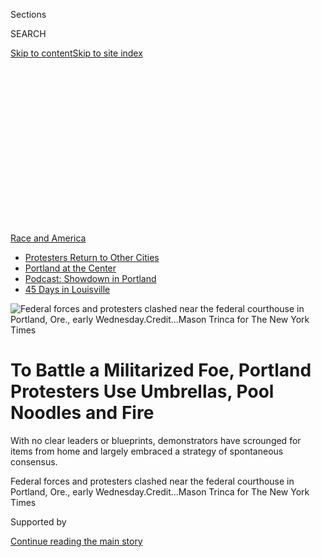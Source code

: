 <div id="app">

<div>

<div>

<div>

<div class="NYTAppHideMasthead css-ikk3s8 e1suatyy0">

<div class="section css-133zg39 e1suatyy2">

<div class="css-eph4ug er09x8g0">

<div class="css-6n7j50">

</div>

<span class="css-1dv1kvn">Sections</span>

<div class="css-10488qs">

<span class="css-1dv1kvn">SEARCH</span>

</div>

[Skip to content](#site-content)[Skip to site
index](#site-index)

</div>

<div class="css-10698na e1huz5gh0">

</div>

</div>

</div>

</div>

<div data-aria-hidden="false">

<div id="site-content" data-role="main">

<div>

<div class="css-1aor85t" style="opacity:0.000000001;z-index:-1;visibility:hidden">

<div class="css-1hqnpie">

<div class="css-epjblv">

<span class="css-17xtcya">[U.S.](/section/us)</span><span class="css-x15j1o">|</span><span class="css-fwqvlz">To
Battle a Militarized Foe, Portland Protesters Use Umbrellas, Pool
Noodles and
Fire</span>

</div>

<div class="css-k008qs">

<div class="css-1iwv8en">

<span class="css-18z7m18"></span>

<div>

</div>

</div>

<span class="css-1n6z4y">https://nyti.ms/3jt08pN</span>

<div class="css-1705lsu">

<div class="css-4xjgmj">

<div class="css-4skfbu" data-role="toolbar" data-aria-label="Social Media Share buttons, Save button, and Comments Panel with current comment count" data-testid="share-tools">

  - 
  - 
  - 
  - 
    
    <div class="css-6n7j50">
    
    </div>

  - 
  - 

</div>

</div>

</div>

</div>

</div>

</div>

<div id="NYT_TOP_BANNER_REGION" class="css-11qgg8s">

<div>

<div id="styln-prism-menu-1590763508878" class="section interactive-content interactive-size-medium css-1du2ztb">

<div class="css-17ih8de interactive-body">

<div id="scroll-container" class="css-1gj85ro">

[<span class="styln-title-wrap"><span class="css-1pje3qr">Race
and</span><span class="css-1pje3qr">
America</span></span>](https://www.nytimes3xbfgragh.onion/news-event/george-floyd-protests-minneapolis-new-york-los-angeles?action=click&pgtype=Article&state=default&region=TOP_BANNER&context=storylines_menu)

  - [Protesters Return to Other
    Cities](https://www.nytimes3xbfgragh.onion/2020/07/26/us/protests-portland-seattle-trump.html?action=click&pgtype=Article&state=default&region=TOP_BANNER&context=storylines_menu)
  - [Portland at the
    Center](https://www.nytimes3xbfgragh.onion/2020/07/24/us/portland-oregon-protests-white-race.html?action=click&pgtype=Article&state=default&region=TOP_BANNER&context=storylines_menu)
  - [Podcast: Showdown in
    Portland](https://www.nytimes3xbfgragh.onion/2020/07/23/podcasts/the-daily/portland-protests.html?action=click&pgtype=Article&state=default&region=TOP_BANNER&context=storylines_menu)
  - [45 Days in
    Louisville](https://www.nytimes3xbfgragh.onion/interactive/2020/07/16/us/black-lives-matter-protests-louisville-breonna-taylor.html?action=click&pgtype=Article&state=default&region=TOP_BANNER&context=storylines_menu)

</div>

</div>

</div>

</div>

</div>

<div id="fullBleedHeaderContent">

<div class="css-9fsmc8">

![<span class="css-16f3y1r e13ogyst0" data-aria-hidden="true">Federal
forces and protesters clashed near the federal courthouse in Portland,
Ore., early
Wednesday.</span><span class="css-cnj6d5 e1z0qqy90" itemprop="copyrightHolder"><span class="css-1ly73wi e1tej78p0">Credit...</span><span><span>Mason
Trinca for The New York
Times</span></span></span>](https://static01.graylady3jvrrxbe.onion/images/2020/07/22/us/22portland-tactics02/merlin_174824010_af4dff3f-946f-4425-8e7e-cd15432c80bb-articleLarge.jpg?quality=75&auto=webp&disable=upscale)

</div>

<div class="css-1aqq9tq">

<div class="css-1vkm6nb ehdk2mb0">

# To Battle a Militarized Foe, Portland Protesters Use Umbrellas, Pool Noodles and Fire

</div>

With no clear leaders or blueprints, demonstrators have scrounged for
items from home and largely embraced a strategy of spontaneous
consensus.

</div>

<div class="css-nwzfg5 e1gnum310">

<span class="css-1f9pvn2 us">Federal forces and protesters clashed near
the federal courthouse in Portland, Ore., early
Wednesday.</span><span class="css-cnj6d5 e1z0qqy90" itemprop="copyrightHolder"><span class="css-1ly73wi e1tej78p0">Credit...</span><span><span>Mason
Trinca for The New York Times</span></span></span>

</div>

<div id="sponsor-wrapper" class="css-1hyfx7x">

<div id="sponsor-slug" class="css-19vbshk">

Supported by

</div>

[Continue reading the main
story](#after-sponsor)

<div id="sponsor" class="ad sponsor-wrapper" style="text-align:center;height:100%;display:block">

</div>

<div id="after-sponsor">

</div>

</div>

<div class="css-1wx1auc e1gnum311">

<div class="css-18e8msd">

<div class="css-pdw9fk epjyd6m0">

<div class="css-1txwxcy ey68jwv0" data-aria-hidden="true">

[![Mike
Baker](https://static01.graylady3jvrrxbe.onion/images/2020/05/19/reader-center/author-mike-baker/author-mike-baker-thumbLarge.png
"Mike Baker")](https://www.nytimes3xbfgragh.onion/by/mike-baker)[![Thomas
Fuller](https://static01.graylady3jvrrxbe.onion/images/2018/06/12/multimedia/author-thomas-fuller/author-thomas-fuller-thumbLarge.png
"Thomas Fuller")](https://www.nytimes3xbfgragh.onion/by/thomas-fuller)

</div>

<div class="css-1baulvz">

By [<span class="css-1baulvz" itemprop="name">Mike
Baker</span>](https://www.nytimes3xbfgragh.onion/by/mike-baker) and
[<span class="css-1baulvz last-byline" itemprop="name">Thomas
Fuller</span>](https://www.nytimes3xbfgragh.onion/by/thomas-fuller)

</div>

</div>

  - 
    
    <div class="css-ld3wwf e16638kd2">
    
    Published July 22, 2020Updated July 24,
    2020
    
    </div>

  - 
    
    <div class="css-4xjgmj">
    
    <div class="css-pvvomx" data-role="toolbar" data-aria-label="Social Media Share buttons, Save button, and Comments Panel with current comment count" data-testid="share-tools">
    
      - 
      - 
      - 
      - 
        
        <div class="css-6n7j50">
        
        </div>
    
      - 
      - 
    
    </div>
    
    </div>

</div>

</div>

</div>

<div class="section meteredContent css-1r7ky0e" name="articleBody" itemprop="articleBody">

<div class="css-1fanzo5 StoryBodyCompanionColumn">

<div class="css-53u6y8">

PORTLAND, Ore. — Shields were made of pool noodles, umbrellas and sleds.
The body armor was pieced together with bicycle helmets and football
pads. The weapons included water bottles and cigarette lighters.

Facing federal forces who came to
[Portland](https://www.nytimes3xbfgragh.onion/article/portland-protests-explained-protesters.html)
to subdue them, many of the city’s
[protesters](https://www.nytimes3xbfgragh.onion/interactive/2020/07/22/us/portland-protests.html)
have taken to the streets this week with items scrounged from home. Then
they have assembled at the federal courthouse each night with sometimes
starkly different visions of how to put their tools to use.

In 55 consecutive [nights of protest in
Portland](https://www.nytimes3xbfgragh.onion/2020/07/23/upshot/trump-portland.html),
no two have been alike. The protests began on May 29, after the killing
of [George
Floyd](https://www.nytimes3xbfgragh.onion/article/george-floyd-who-is.html)
in police custody in Minneapolis. They have continued ever since, night
after night, and they show no signs of letting up.

</div>

</div>

<div>

</div>

<div class="css-1fanzo5 StoryBodyCompanionColumn">

<div class="css-53u6y8">

With no clear leaders or blueprints, the demonstrators have largely
embraced a strategy of spontaneous consensus, which follows the whims of
the crowd and, sometimes, the resolutions of their internal
disagreements — such as whether fire is an appropriate addition to their
protest.

</div>

</div>

<div class="css-1fanzo5 StoryBodyCompanionColumn">

<div class="css-53u6y8">

“It’s really organic and non-centralized,” said Luke Meyer, who walked
through the streets overnight with a plywood shield. “You almost vote
with your actions.”

For weeks, city officials who have been the target of much of the ire
have been unable to find a way to bring the demonstrations to an end.
Now those protesters are giving grief to federal agents who were
assigned to maintain calm in the city but have instead watched the
number of protesters outside the federal courthouse swell into the
thousands.

</div>

</div>

![<span class="css-16f3y1r e13ogyst0">Chaotic scenes continued to play
out in Portland, Ore., early Wednesday amid the growing backlash to the
presence of camouflaged federal
agents.</span><span class="css-cch8ym"><span class="css-1dv1kvn">Credit</span><span class="css-cnj6d5 e1z0qqy90" itemprop="copyrightHolder"><span class="css-1ly73wi e1tej78p0">Credit...</span><span>Mason
Trinca for The New York
Times</span></span></span>](https://static01.graylady3jvrrxbe.onion/images/2020/07/22/us/22portland-tactics01/merlin_174824037_756322f0-b4f0-4faf-b923-092682898cf0-videoSixteenByNine3000.jpg)

<div class="css-1fanzo5 StoryBodyCompanionColumn">

<div class="css-53u6y8">

“Whose streets?” they shout, in one of their signature chants. “Our
streets. Whose lives matter? Black lives matter.”

</div>

</div>

<div class="css-1fanzo5 StoryBodyCompanionColumn">

<div class="css-53u6y8">

The protests have drawn diverse crowds, including teenagers,
grandmothers, longtime activists and those joining the fray for the
first time.

</div>

</div>

<div>

</div>

<div class="css-1fanzo5 StoryBodyCompanionColumn">

<div class="css-53u6y8">

In the early morning hours on Wednesday, protesters used a range of
tactics. While some spent their time chanting, dancing or locking arms,
others slowly chipped away at the temporary wooden facade of the
courthouse building, eventually pulling away a whole panel to expose an
entryway. Some used lasers or bright lights to shine at holes from which
federal officers sometimes fire projectiles into the crowd. Others
dragged in barricades to cover the building’s entrances.

</div>

</div>

<div class="css-79elbk" data-testid="photoviewer-wrapper">

<div class="css-z3e15g" data-testid="photoviewer-wrapper-hidden">

</div>

<div class="css-1a48zt4 ehw59r15" data-testid="photoviewer-children">

![<span class="css-16f3y1r e13ogyst0" data-aria-hidden="true">Federal
forces have sent tear gas and less-lethal munitions flying into crowds
of people defending themselves with shields made out of pool noodles or
repurposed
barrels.</span><span class="css-cnj6d5 e1z0qqy90" itemprop="copyrightHolder"><span class="css-1ly73wi e1tej78p0">Credit...</span><span>Mason
Trinca for The New York
Times</span></span>](https://static01.graylady3jvrrxbe.onion/images/2020/07/22/us/22portland-tactics03/22portland-tactics03-articleLarge.jpg?quality=75&auto=webp&disable=upscale)

</div>

</div>

<div class="css-1fanzo5 StoryBodyCompanionColumn">

<div class="css-53u6y8">

At one point during the protests that raged from late Tuesday night into
Wednesday, federal agents rushed out of the courthouse and shoved a
group of mothers wearing matching yellow shirts as tear gas billowed
around them. In another moment, the agents knocked one protester down
onto a pole. After clearing a park, the agents rummaged through a
makeshift kitchen that has been used to feed the protesters, knocking
food and supplies to the ground.

Facing volleys of tear gas that left many coughing, the protesters
retreated up Main Street. But they soon regrouped and returned as the
authorities backed off. In an echo of the [“umbrella revolution” in Hong
Kong](https://www.nytimes3xbfgragh.onion/interactive/2014/10/01/world/asia/hong-kong-protest-photos.html),
protesters with shields and umbrellas took the front of the line to
protect themselves and others from the weaponry of federal forces in
tactical gear.

The authorities have accused protesters of at times using dangerous
methods, including launching projectiles from sling shots. In one of
dozens of arrests during the demonstrations, a protester was charged
recently with hitting an officer with a hammer.

</div>

</div>

<div class="css-1fanzo5 StoryBodyCompanionColumn">

<div class="css-53u6y8">

In court documents, the federal government has said protesters have
committed “vandalism, destruction of property, looting, arson and
assault.” A Molotov cocktail was thrown on May 28, according to court
papers, and security cameras on federal buildings have been vandalized.
One protester was accused of pushing a glass door on July 2, causing the
glass to break and injure a deputy marshal.

The federal efforts to confront the demonstrators in recent days were
often preceded by attempts by some protesters to light fires on the
facade of the federal courthouse, which has been boarded up with wood
that has been painted and targeted by
protesters.

</div>

</div>

<div class="css-79elbk" data-testid="photoviewer-wrapper">

<div class="css-z3e15g" data-testid="photoviewer-wrapper-hidden">

</div>

<div class="css-1a48zt4 ehw59r15" data-testid="photoviewer-children">

<div class="css-1xdhyk6 erfvjey0">

<span class="css-1ly73wi e1tej78p0">Image</span>

<div class="css-zjzyr8">

<div data-testid="lazyimage-container" style="height:257.77777777777777px">

</div>

</div>

</div>

<span class="css-16f3y1r e13ogyst0" data-aria-hidden="true">Protesters
and federal agents faced off outside the
courthouse.</span><span class="css-cnj6d5 e1z0qqy90" itemprop="copyrightHolder"><span class="css-1ly73wi e1tej78p0">Credit...</span><span>Mason
Trinca for The New York Times</span></span>

</div>

</div>

<div class="css-1fanzo5 StoryBodyCompanionColumn">

<div class="css-53u6y8">

On Wednesday morning, someone started trying to light a portion of the
facade but was blocked by another person. Later, a debate developed in
the crowd over whether to allow the fire, with one protester arguing
that being peaceful was the better route.

Megan Smith was among those who opposed the use of fire, saying she
douses any flames she encounters.

“I would prefer fires to be controlled,” Ms. Smith said. “I get it that
it’s how you get your anger out, but it makes it dangerous for everybody
else.”

In part, she said, starting a fire raises the risks for everyone because
it is clear that it will prompt federal officers to come out to confront
the crowds. And on Wednesday, it did just that.

</div>

</div>

<div class="css-1fanzo5 StoryBodyCompanionColumn">

<div class="css-53u6y8">

The federal authorities have seized on the lighting of fires as further
justification for their presence in Portland.

“Individuals trying to set fire to a building are no longer protesting,”
Chad F. Wolf, the acting secretary of homeland security, said at a news
conference on Tuesday. “They are criminals.”

Early on Tuesday morning protesters had lit bonfires in the streets
around the federal courthouse and tried to ignite the plywood protecting
the building. There were fewer fires at the protests early on Wednesday
morning.

“If we left tomorrow, they would burn that building down,” said Mr.
Wolf, who added that the agency was compiling video evidence of
protesters lighting
fires.

</div>

</div>

<div class="css-79elbk" data-testid="photoviewer-wrapper">

<div class="css-z3e15g" data-testid="photoviewer-wrapper-hidden">

</div>

<div class="css-1a48zt4 ehw59r15" data-testid="photoviewer-children">

<div class="css-1xdhyk6 erfvjey0">

<span class="css-1ly73wi e1tej78p0">Image</span>

<div class="css-zjzyr8">

<div data-testid="lazyimage-container" style="height:257.77777777777777px">

</div>

</div>

</div>

<span class="css-16f3y1r e13ogyst0" data-aria-hidden="true">Protesters
are giving grief to federal agents who were assigned to maintain calm in
the city but have instead watched the number of protesters outside the
federal courthouse swell into the
thousands.</span><span class="css-cnj6d5 e1z0qqy90" itemprop="copyrightHolder"><span class="css-1ly73wi e1tej78p0">Credit...</span><span>Mason
Trinca for The New York Times</span></span>

</div>

</div>

<div class="css-1fanzo5 StoryBodyCompanionColumn">

<div class="css-53u6y8">

Yet Mr. Wolf’s insistence that federal agents stay to protect federal
property — both the mayor of Portland and the governor of Oregon have
asked that the federal agents leave the state — is part of the dynamic
that is causing the protests to swell into the thousands.

Among the protesters on Tuesday night was Ronda Jordan, 63, who works as
a quality control officer for a company that makes granola bars. None of
her friends felt bold enough to attend the demonstrations, so she came
alone.

</div>

</div>

<div class="css-1fanzo5 StoryBodyCompanionColumn">

<div class="css-53u6y8">

“Frankly, I was afraid to come down here, too — the feds intimidate me,”
she said, clutching a sunflower as a symbol of peace. “But the more they
come at us with federal officers, the more people are going to come out
here.”

In recent days “Feds go home\!” has become a rallying cry for
protesters. Laurie Vandenburgh, a school counselor, and her daughter
Emily Vanlaningham, a social worker, said their presence was one of the
main reasons they joined the protests on Tuesday night.

“I’m personally upset that the feds are here,” Ms. Vandenburgh said.
“Our city is fine without them.”

Sergio Olmos contributed reporting.

</div>

</div>

<div>

</div>

</div>

<div>

</div>

<div>

</div>

<div>

</div>

<div>

<div id="bottom-wrapper" class="css-1ede5it">

<div id="bottom-slug" class="css-l9onyx">

Advertisement

</div>

[Continue reading the main
story](#after-bottom)

<div id="bottom" class="ad bottom-wrapper" style="text-align:center;height:100%;display:block;min-height:90px">

</div>

<div id="after-bottom">

</div>

</div>

</div>

</div>

</div>

## Site Index

<div>

</div>

## Site Information Navigation

  - [© <span>2020</span> <span>The New York Times
    Company</span>](https://help.nytimes3xbfgragh.onion/hc/en-us/articles/115014792127-Copyright-notice)

<!-- end list -->

  - [NYTCo](https://www.nytco.com/)
  - [Contact
    Us](https://help.nytimes3xbfgragh.onion/hc/en-us/articles/115015385887-Contact-Us)
  - [Work with us](https://www.nytco.com/careers/)
  - [Advertise](https://nytmediakit.com/)
  - [T Brand Studio](http://www.tbrandstudio.com/)
  - [Your Ad
    Choices](https://www.nytimes3xbfgragh.onion/privacy/cookie-policy#how-do-i-manage-trackers)
  - [Privacy](https://www.nytimes3xbfgragh.onion/privacy)
  - [Terms of
    Service](https://help.nytimes3xbfgragh.onion/hc/en-us/articles/115014893428-Terms-of-service)
  - [Terms of
    Sale](https://help.nytimes3xbfgragh.onion/hc/en-us/articles/115014893968-Terms-of-sale)
  - [Site
    Map](https://spiderbites.nytimes3xbfgragh.onion)
  - [Help](https://help.nytimes3xbfgragh.onion/hc/en-us)
  - [Subscriptions](https://www.nytimes3xbfgragh.onion/subscription?campaignId=37WXW)

</div>

</div>

</div>

</div>
